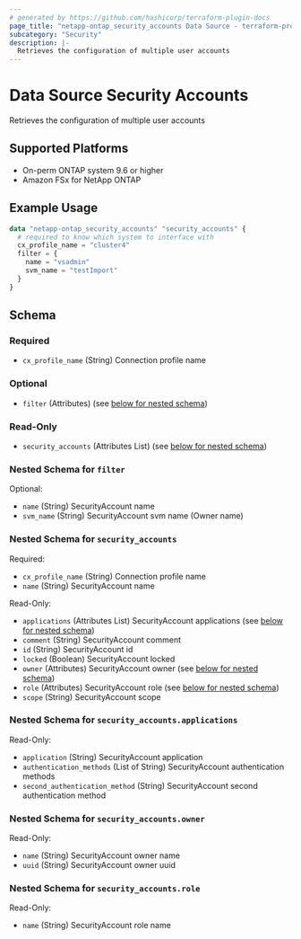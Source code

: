 ```yaml
---
# generated by https://github.com/hashicorp/terraform-plugin-docs
page_title: "netapp-ontap_security_accounts Data Source - terraform-provider-netapp-ontap"
subcategory: "Security"
description: |-
  Retrieves the configuration of multiple user accounts
---
```


# Data Source Security Accounts
Retrieves the configuration of multiple user accounts

## Supported Platforms
* On-perm ONTAP system 9.6 or higher
* Amazon FSx for NetApp ONTAP

## Example Usage
```terraform
data "netapp-ontap_security_accounts" "security_accounts" {
  # required to know which system to interface with
  cx_profile_name = "cluster4"
  filter = {
    name = "vsadmin"
    svm_name = "testImport"
  }
}
```

<!-- schema generated by tfplugindocs -->
## Schema

### Required

- `cx_profile_name` (String) Connection profile name

### Optional

- `filter` (Attributes) (see [below for nested schema](#nestedatt--filter))

### Read-Only

- `security_accounts` (Attributes List) (see [below for nested schema](#nestedatt--security_accounts))

<a id="nestedatt--filter"></a>
### Nested Schema for `filter`

Optional:

- `name` (String) SecurityAccount name
- `svm_name` (String) SecurityAccount svm name (Owner name)


<a id="nestedatt--security_accounts"></a>
### Nested Schema for `security_accounts`

Required:

- `cx_profile_name` (String) Connection profile name
- `name` (String) SecurityAccount name

Read-Only:

- `applications` (Attributes List) SecurityAccount applications (see [below for nested schema](#nestedatt--security_accounts--applications))
- `comment` (String) SecurityAccount comment
- `id` (String) SecurityAccount id
- `locked` (Boolean) SecurityAccount locked
- `owner` (Attributes) SecurityAccount owner (see [below for nested schema](#nestedatt--security_accounts--owner))
- `role` (Attributes) SecurityAccount role (see [below for nested schema](#nestedatt--security_accounts--role))
- `scope` (String) SecurityAccount scope

<a id="nestedatt--security_accounts--applications"></a>
### Nested Schema for `security_accounts.applications`

Read-Only:

- `application` (String) SecurityAccount application
- `authentication_methods` (List of String) SecurityAccount authentication methods
- `second_authentication_method` (String) SecurityAccount second authentication method


<a id="nestedatt--security_accounts--owner"></a>
### Nested Schema for `security_accounts.owner`

Read-Only:

- `name` (String) SecurityAccount owner name
- `uuid` (String) SecurityAccount owner uuid


<a id="nestedatt--security_accounts--role"></a>
### Nested Schema for `security_accounts.role`

Read-Only:

- `name` (String) SecurityAccount role name


